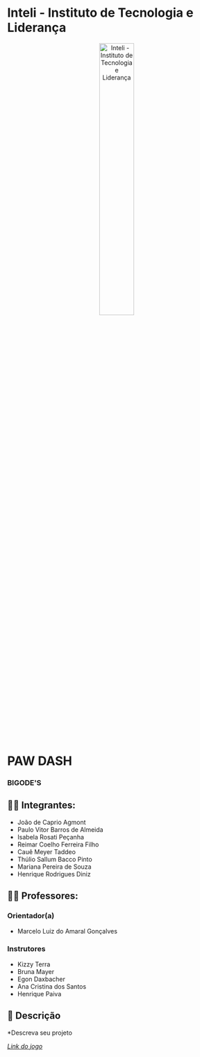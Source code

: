 # Inteli - Instituto de Tecnologia e Liderança 

<p align="center">
<a href= "https://www.inteli.edu.br/"><img src="assets/inteli.png" alt="Inteli - Instituto de Tecnologia e Liderança" border="0" width=40% height=40%></a>
</p>

<br>

# PAW DASH

### BIGODE'S

## 👨‍🎓 Integrantes: 
- João de Caprio Agmont
- Paulo Vitor Barros de Almeida
- Isabela Rosati Peçanha
- Reimar Coelho Ferreira Filho
- Cauê Meyer Taddeo
- Thúlio Sallum Bacco Pinto
- Mariana Pereira de Souza
- Henrique Rodrigues Diniz

## 👩‍🏫 Professores: 

### Orientador(a) 
- Marcelo Luiz do Amaral Gonçalves
  
### Instrutores
- Kizzy Terra
- Bruna Mayer 
- Egon Daxbacher
- Ana Cristina dos Santos
- Henrique Paiva

## 📜 Descrição

*Descreva seu projeto 



[*Link do jogo*](https://inteli-college.github.io/2025-1A-T15-IN01-G05/)

